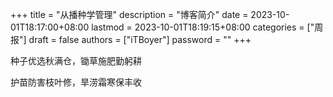 +++
title = "从播种学管理"
description = "博客简介"
date = 2023-10-01T18:17:00+08:00
lastmod = 2023-10-01T18:19:15+08:00
categories = ["周报"]
draft = false
authors = ["iTBoyer"]
password = ""
+++

种子优选秋满仓，锄草施肥勤躬耕 

护苗防害枝叶修，旱涝霜寒保丰收 

